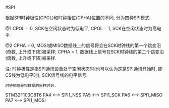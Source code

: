 #SPI

根据SPI时钟极性(CPOL)和时钟相位(CPHA)位置的不同, 分为四种SPI模式:

@1
	CPOL = 0, SCK在空闲状态时为低电平;
	CPOL = 1, SCK在空闲状态时为高电平.

@2
	CPHA = 0, MOSI或MISO数据线上的信号将会在SCK时钟线的第一个跳变沿(奇数, 上升或下降)被采样;
	CPHA = 1, 数据线上信号在SCK时钟线的第二个跳变沿(偶数, 上升或下降)被采样.

注:
	时钟极性是指SPI通讯设备处于空闲状态时(也可以认为这是SPI通讯开始时, 即CS线为低电平时), SCK信号线的电平信号.
	
	时钟相位是指数据的采样时刻.



STM32F103C8T6
PA4	<-->	SPI1_NSS
PA5	<-->	SPI1_SCK
PA6	<-->	SPI1_MISO
PA7	<-->	SPI1_MOSI

